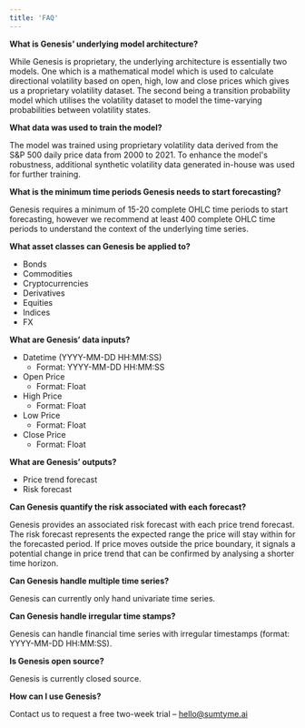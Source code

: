 ```yaml
---
title: 'FAQ'
---
```


**What is Genesis’ underlying model architecture?**

While Genesis is proprietary, the underlying architecture is essentially two models. One which is a mathematical model which is used to calculate directional volatility based on open, high, low and close prices which gives us a proprietary volatility dataset. The second being a transition probability model which utilises the volatility dataset to model the time-varying probabilities between volatility states. 

**What data was used to train the model?** 

The model was trained using proprietary volatility data derived from the S&P 500 daily price data from 2000 to 2021. To enhance the model's robustness, additional synthetic volatility data generated in-house was used for further training.

**What is the minimum time periods Genesis needs to start forecasting?**

Genesis requires a minimum of 15-20 complete OHLC time periods to start forecasting, however we recommend at least 400 complete OHLC time periods to understand the context of the underlying time series. 

**What asset classes can Genesis be applied to?**

- Bonds 
- Commodities
- Cryptocurrencies 
- Derivatives
- Equities
- Indices 
- FX 

**What are Genesis’ data inputs?** 

- Datetime (YYYY-MM-DD HH:MM:SS)
  - Format: YYYY-MM-DD HH:MM:SS
- Open Price
  - Format: Float 
- High Price
  - Format: Float
- Low Price
  - Format: Float
- Close Price
  - Format: Float

**What are Genesis’ outputs?**

- Price trend forecast
- Risk forecast

**Can Genesis quantify the risk associated with each forecast?**

Genesis provides an associated risk forecast with each price trend forecast. The risk forecast represents the expected range the price will stay within for the forecasted period. If price moves outside the price boundary, it signals a potential change in price trend that can be confirmed by analysing a shorter time horizon.

**Can Genesis handle multiple time series?** 

Genesis can currently only hand univariate time series. 

**Can Genesis handle irregular time stamps?**

Genesis can handle financial time series with irregular timestamps (format: YYYY-MM-DD HH:MM:SS).

**Is Genesis open source?** 

Genesis is currently closed source. 

**How can I use Genesis?** 

Contact us to request a free two-week trial – hello@sumtyme.ai 
